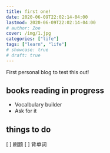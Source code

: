 ```yaml
---
title: first one!
date: 2020-06-09T22:02:14-04:00
lastmod: 2020-06-09T22:02:14-04:00
# author: Zoe
cover: /img/1.jpg
categories: ["life"]
tags: ["learn", "life"]
# showcase: true
# draft: true
---
```


First personal blog to test this out!

<!--more-->

## books reading in progress
- Vocalbulary builder
- Ask for it

## things to do
[ ] 刷题
[ ] 背单词